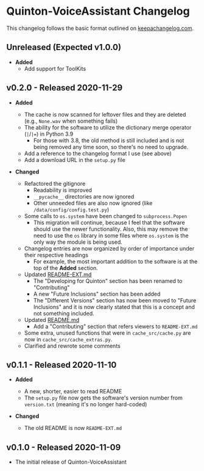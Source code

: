 # Quinton-VoiceAssistant Changelog

This changelog follows the basic format outlined on [keepachangelog.com](https://keepachangelog.com/en/1.0.0).

## Unreleased (Expected v1.0.0)

* **Added**
  * Add support for ToolKits

## v0.2.0 - Released 2020-11-29

* **Added**
  * The cache is now scanned for leftover files and they are deleted (e.g., `None.wav` when something fails)
  * The ability for the software to utilize the dictionary merge operator (`|`/`|=`) in Python 3.9
    * For those with 3.8, the old method is still included and is
      not being removed any time soon, so there's no need to upgrade.
  * Add a reference to the changelog format I use (see above)
  * Add a download URL in the `setup.py` file

* **Changed**
  * Refactored the gitignore
    * Readability is improved
    * `__pycache__` directories are now ignored
    * Other unneeded files are also now ignored (like `/data/config/config.test.py`)
  * Some calls to `os.system` have been changed to `subprocess.Popen`
    * This migration will continue, because I feel that the software should use the newer functionality.
      Also, this may remove the need to use the `os` library in some files where `os.system` is the only
      way the module is being used.
  * Changelog entries are now organized by order of importance under their respective headings
    * For example, the most important addition to the software is at the top of the **Added** section.
  * Updated [README-EXT.md](README-EXT.md)
    * The "Developing for Quinton" section has been renamed to "Contributing"
    * A new "Future Inclusions" section has been added
    * The "Different Versions" section has now been moved to "Future Inclusions" and it is now clearly
      stated that this is a concept and not something included.
  * Updated [README.md](README.md)
    * Add a "Contributing" section that refers viewers to `README-EXT.md`
  * Some extra, unused functions that were in `cache_src/cache.py` are now in `cache_src/cache_extras.py`.
  * Clarified and rewrote some comments

## v0.1.1 - Released 2020-11-10

* **Added**
  * A new, shorter, easier to read README
  * The `setup.py` file now gets the software's version number from `version.txt` (meaning it's no longer hard-coded)

* **Changed**
  * The old README is now `README-EXT.md`

## v0.1.0 - Released 2020-11-09

* The initial release of Quinton-VoiceAssistant

